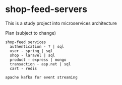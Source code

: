 # shop-feed-servers

This is a study project into microservices architecture

Plan (subject to change)
```
shop-feed services
  authentication - ? | sql
  user - spring | sql
  shop - laravel | sql
  product - express | mongo
  transaction - asp.net | sql
  cart - redis

apache kafka for event streaming
```
